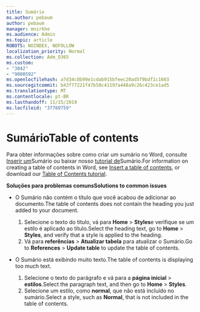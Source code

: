 ```yaml
---
title: Sumário
ms.author: pebaum
author: pebaum
manager: mnirkhe
ms.audience: Admin
ms.topic: article
ROBOTS: NOINDEX, NOFOLLOW
localization_priority: Normal
ms.collection: Adm_O365
ms.custom:
- "3042"
- "9000592"
ms.openlocfilehash: a7d34c8b99e1cdab915bfeec20ad5f9bdf1c1603
ms.sourcegitcommit: b43f77221f47b50c41197a448a9c26c423ce1ad5
ms.translationtype: MT
ms.contentlocale: pt-BR
ms.lasthandoff: 11/15/2019
ms.locfileid: "37769759"
---
```

# <a name="table-of-contents"></a><span data-ttu-id="644b5-102">Sumário</span><span class="sxs-lookup"><span data-stu-id="644b5-102">Table of contents</span></span>

<span data-ttu-id="644b5-103">Para obter informações sobre como criar um sumário no Word, consulte [Inserir um](https://support.office.com/article/882e8564-0edb-435e-84b5-1d8552ccf0c0)Sumário ou baixar nosso [tutorial de](https://go.microsoft.com/fwlink/?linkid=2065106)Sumário.</span><span class="sxs-lookup"><span data-stu-id="644b5-103">For information on creating a table of contents in Word, see [Insert a table of contents](https://support.office.com/article/882e8564-0edb-435e-84b5-1d8552ccf0c0), or download our [Table of Contents tutorial](https://go.microsoft.com/fwlink/?linkid=2065106).</span></span>

<span data-ttu-id="644b5-104">**Soluções para problemas comuns**</span><span class="sxs-lookup"><span data-stu-id="644b5-104">**Solutions to common issues**</span></span>

- <span data-ttu-id="644b5-105">O Sumário não contém o título que você acabou de adicionar ao documento.</span><span class="sxs-lookup"><span data-stu-id="644b5-105">The table of contents does not contain the heading you just added to your document.</span></span>
  1. <span data-ttu-id="644b5-106">Selecione o texto do título, vá para **Home** > **Styles**e verifique se um estilo é aplicado ao título.</span><span class="sxs-lookup"><span data-stu-id="644b5-106">Select the heading text, go to **Home** > **Styles**, and verify that a style is applied to the heading.</span></span>
  2. <span data-ttu-id="644b5-107">Vá para **referências** > **Atualizar tabela** para atualizar o Sumário.</span><span class="sxs-lookup"><span data-stu-id="644b5-107">Go to **References** > **Update table** to update the table of contents.</span></span>

- <span data-ttu-id="644b5-108">O Sumário está exibindo muito texto.</span><span class="sxs-lookup"><span data-stu-id="644b5-108">The table of contents is displaying too much text.</span></span> 
  1. <span data-ttu-id="644b5-109">Selecione o texto do parágrafo e vá para a **página inicial** > **estilos**.</span><span class="sxs-lookup"><span data-stu-id="644b5-109">Select the paragraph text, and then go to **Home** > **Styles**.</span></span>
  2. <span data-ttu-id="644b5-110">Selecione um estilo, como **normal**, que não está incluído no sumário.</span><span class="sxs-lookup"><span data-stu-id="644b5-110">Select a style, such as **Normal**, that is not included in the table of contents.</span></span>